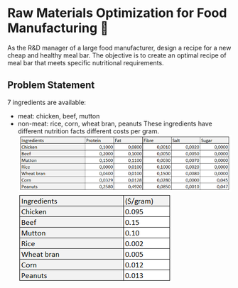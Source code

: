 # Raw Materials Optimization for Food Manufacturing 🍔
As the R&D manager of a large food manufacturer, design a recipe for a new cheap and healthy meal bar. 
The objective is to create an optimal recipe of meal bar that meets specific nutritional requirements.

## Problem Statement
7 ingredients are available:
- meat: chicken, beef, mutton
- non-meat: rice, corn, wheat bran, peanuts
These ingredients have different nutrition facts different costs per gram.
![](pic2.png)
![](pic3.png)
